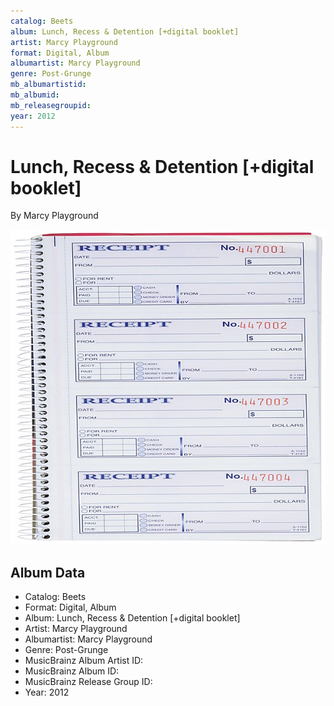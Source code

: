 ```yaml
---
catalog: Beets
album: Lunch, Recess & Detention [+digital booklet]
artist: Marcy Playground
format: Digital, Album
albumartist: Marcy Playground
genre: Post-Grunge
mb_albumartistid: 
mb_albumid: 
mb_releasegroupid: 
year: 2012
---
```


# Lunch, Recess & Detention [+digital booklet]

By Marcy Playground

![](../../assets/beetscovers/Marcy_Playground-Lunch__Recess_and_Detention_[+digital_booklet].jpg)

## Album Data

- Catalog: Beets
- Format: Digital, Album
- Album: Lunch, Recess & Detention [+digital booklet]
- Artist: Marcy Playground
- Albumartist: Marcy Playground
- Genre: Post-Grunge
- MusicBrainz Album Artist ID: 
- MusicBrainz Album ID: 
- MusicBrainz Release Group ID: 
- Year: 2012

